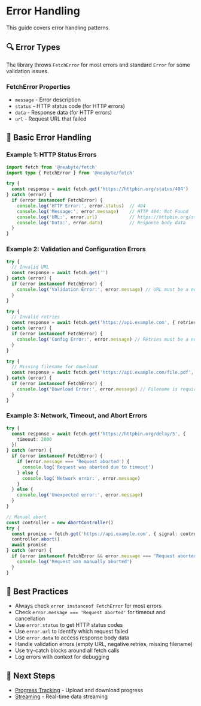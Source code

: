 # Error Handling

This guide covers error handling patterns.

## 🔍 Error Types

The library throws `FetchError` for most errors and standard `Error` for some validation issues.

### FetchError Properties
- `message` - Error description
- `status` - HTTP status code (for HTTP errors)
- `data` - Response data (for HTTP errors)
- `url` - Request URL that failed

## 📝 Basic Error Handling

### Example 1: HTTP Status Errors

```typescript
import fetch from '@neabyte/fetch'
import type { FetchError } from '@neabyte/fetch'

try {
  const response = await fetch.get('https://httpbin.org/status/404')
} catch (error) {
  if (error instanceof FetchError) {
    console.log('HTTP Error:', error.status)  // 404
    console.log('Message:', error.message)    // HTTP 404: Not Found
    console.log('URL:', error.url)            // https://httpbin.org/status/404
    console.log('Data:', error.data)          // Response body data
  }
}
```

### Example 2: Validation and Configuration Errors

```typescript
try {
  // Invalid URL
  const response = await fetch.get('')
} catch (error) {
  if (error instanceof FetchError) {
    console.log('Validation Error:', error.message) // URL must be a non-empty string
  }
}

try {
  // Invalid retries
  const response = await fetch.get('https://api.example.com', { retries: -1 })
} catch (error) {
  if (error instanceof FetchError) {
    console.log('Config Error:', error.message) // Retries must be a non-negative number
  }
}

try {
  // Missing filename for download
  const response = await fetch.get('https://api.example.com/file.pdf', { download: true })
} catch (error) {
  if (error instanceof FetchError) {
    console.log('Download Error:', error.message) // Filename is required when download is enabled
  }
}
```

### Example 3: Network, Timeout, and Abort Errors

```typescript
try {
  const response = await fetch.get('https://httpbin.org/delay/5', {
    timeout: 2000
  })
} catch (error) {
  if (error instanceof FetchError) {
    if (error.message === 'Request aborted') {
      console.log('Request was aborted due to timeout')
    } else {
      console.log('Network error:', error.message)
    }
  } else {
    console.log('Unexpected error:', error.message)
  }
}

// Manual abort
const controller = new AbortController()
try {
  const promise = fetch.get('https://api.example.com', { signal: controller.signal })
  controller.abort()
  await promise
} catch (error) {
  if (error instanceof FetchError && error.message === 'Request aborted') {
    console.log('Request was manually aborted')
  }
}
```

## 🎯 Best Practices

- Always check `error instanceof FetchError` for most errors
- Check `error.message === 'Request aborted'` for timeout and cancellation
- Use `error.status` to get HTTP status codes
- Use `error.url` to identify which request failed
- Use `error.data` to access response body data
- Handle validation errors (empty URL, negative retries, missing filename)
- Use try-catch blocks around all fetch calls
- Log errors with context for debugging

## 🚀 Next Steps

- [Progress Tracking](./progress-tracking.md) - Upload and download progress
- [Streaming](./streaming.md) - Real-time data streaming

